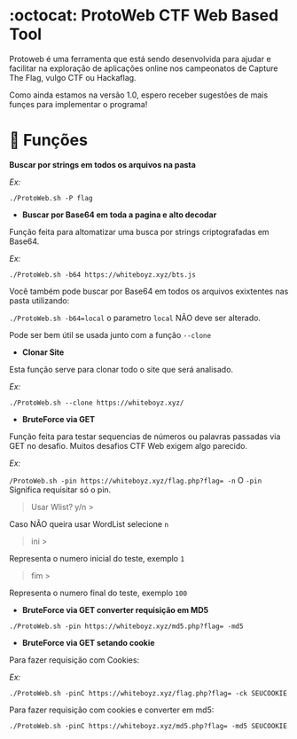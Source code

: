 #  :octocat: ProtoWeb CTF Web Based Tool
Protoweb é uma ferramenta que está sendo desenvolvida para ajudar e facilitar na exploração de aplicações online nos campeonatos de Capture The Flag, vulgo CTF ou Hackaflag.

Como ainda estamos na versão 1.0, espero receber sugestões de mais funçes para implementar o programa!

#  :wrench: Funções

**Buscar por strings em todos os arquivos na pasta**

*Ex:*

`./ProtoWeb.sh -P flag`


- **Buscar por Base64 em toda a pagina e alto decodar**

Função feita para altomatizar uma busca por strings criptografadas em Base64.

*Ex:*

`./ProtoWeb.sh -b64 https://whiteboyz.xyz/bts.js`

Você também pode buscar por Base64 em todos os arquivos exixtentes nas pasta utilizando:

`./ProtoWeb.sh -b64=local` o parametro `local` NÃO deve ser alterado.

Pode ser bem útil se usada junto com a função `--clone`

- **Clonar Site**

Esta função serve para clonar todo o site que será analisado.

*Ex:*

`./ProtoWeb.sh --clone https://whiteboyz.xyz/`


- **BruteForce via GET**

Função feita para testar sequencias de números ou palavras passadas via GET no desafio. Muitos desafios CTF Web exigem algo parecido.

*Ex:*

`/ProtoWeb.sh -pin https://whiteboyz.xyz/flag.php?flag= -n` O `-pin` Significa requisitar só o pin.

> Usar Wlist? y/n > 

Caso NÃO queira usar WordList selecione `n`

> ini >

Representa o numero inicial do teste, exemplo `1`

> fim >

Representa o numero final do teste, exemplo `100`

- **BruteForce via GET converter requisição em MD5**

`./ProtoWeb.sh -pin https://whiteboyz.xyz/md5.php?flag= -md5`

- **BruteForce via GET setando cookie**

Para fazer requisição com Cookies:

*Ex:*

`./ProtoWeb.sh -pinC https://whiteboyz.xyz/flag.php?flag= -ck SEUCOOKIE`

Para fazer requisição com cookies e converter em md5:

`./ProtoWeb.sh -pinC https://whiteboyz.xyz/md5.php?flag= -md5 SEUCOOKIE`
